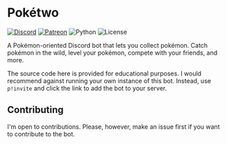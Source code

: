 # Pokétwo

[![Discord](https://img.shields.io/discord/716390832034414685?logo=discord&style=for-the-badge)](https://discord.gg/QyEWy4C)
[![Patreon](https://img.shields.io/endpoint.svg?url=https%3A%2F%2Fshieldsio-patreon.herokuapp.com%2Fpoketwo&style=for-the-badge)](https://www.patreon.com/poketwo)
![Python](https://img.shields.io/github/pipenv/locked/python-version/oliver-ni/poketwo?style=for-the-badge)
![License](https://img.shields.io/github/license/oliver-ni/poketwo?style=for-the-badge)

A Pokémon-oriented Discord bot that lets you collect pokémon. Catch pokémon in the wild, level your pokémon, compete with your friends, and more.

The source code here is provided for educational purposes. I would recommend against running your own instance of this bot. Instead, use `p!invite` and click the link to add the bot to your server.

## Contributing

I'm open to contributions. Please, however, make an issue first if you want to contribute to the bot.
